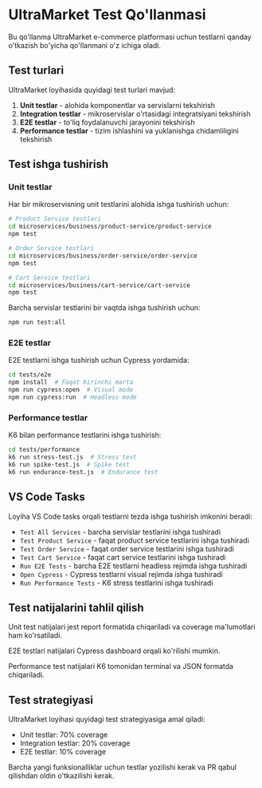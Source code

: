 # UltraMarket Test Qo'llanmasi

Bu qo'llanma UltraMarket e-commerce platformasi uchun testlarni qanday o'tkazish bo'yicha qo'llanmani o'z ichiga oladi.

## Test turlari

UltraMarket loyihasida quyidagi test turlari mavjud:

1. **Unit testlar** - alohida komponentlar va servislarni tekshirish
2. **Integration testlar** - mikroservislar o'rtasidagi integratsiyani tekshirish
3. **E2E testlar** - to'liq foydalanuvchi jarayonini tekshirish
4. **Performance testlar** - tizim ishlashini va yuklanishga chidamliligini tekshirish

## Test ishga tushirish

### Unit testlar

Har bir mikroservisning unit testlarini alohida ishga tushirish uchun:

```bash
# Product Service testlari
cd microservices/business/product-service/product-service
npm test

# Order Service testlari
cd microservices/business/order-service/order-service
npm test

# Cart Service testlari
cd microservices/business/cart-service/cart-service
npm test
```

Barcha servislar testlarini bir vaqtda ishga tushirish uchun:

```bash
npm run test:all
```

### E2E testlar

E2E testlarni ishga tushirish uchun Cypress yordamida:

```bash
cd tests/e2e
npm install  # Faqat birinchi marta
npm run cypress:open  # Visual mode
npm run cypress:run  # Headless mode
```

### Performance testlar

K6 bilan performance testlarini ishga tushirish:

```bash
cd tests/performance
k6 run stress-test.js  # Stress test
k6 run spike-test.js  # Spike test
k6 run endurance-test.js  # Endurance test
```

## VS Code Tasks

Loyiha VS Code tasks orqali testlarni tezda ishga tushirish imkonini beradi:

- `Test All Services` - barcha servislar testlarini ishga tushiradi
- `Test Product Service` - faqat product service testlarini ishga tushiradi
- `Test Order Service` - faqat order service testlarini ishga tushiradi
- `Test Cart Service` - faqat cart service testlarini ishga tushiradi
- `Run E2E Tests` - barcha E2E testlarni headless rejimda ishga tushiradi
- `Open Cypress` - Cypress testlarni visual rejimda ishga tushiradi
- `Run Performance Tests` - K6 stress testlarini ishga tushiradi

## Test natijalarini tahlil qilish

Unit test natijalari jest report formatida chiqariladi va coverage ma'lumotlari ham ko'rsatiladi.

E2E testlari natijalari Cypress dashboard orqali ko'rilishi mumkin.

Performance test natijalari K6 tomonidan terminal va JSON formatda chiqariladi.

## Test strategiyasi

UltraMarket loyihasi quyidagi test strategiyasiga amal qiladi:

- Unit testlar: 70% coverage
- Integration testlar: 20% coverage
- E2E testlar: 10% coverage

Barcha yangi funksionalliklar uchun testlar yozilishi kerak va PR qabul qilishdan oldin o'tkazilishi kerak.
